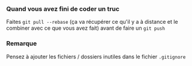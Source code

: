 ### Quand vous avez fini de coder un truc

Faites `git pull --rebase` (ça va récupérer ce qu'il y a à distance et le combiner avec ce que vous avez fait) avant de faire un `git push`

### Remarque
Pensez à ajouter les fichiers / dossiers inutiles dans le fichier `.gitignore`